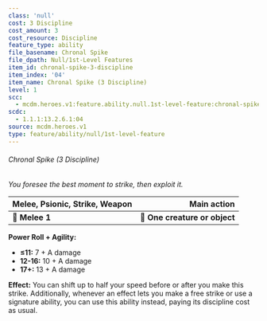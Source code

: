 ```yaml
---
class: 'null'
cost: 3 Discipline
cost_amount: 3
cost_resource: Discipline
feature_type: ability
file_basename: Chronal Spike
file_dpath: Null/1st-Level Features
item_id: chronal-spike-3-discipline
item_index: '04'
item_name: Chronal Spike (3 Discipline)
level: 1
scc:
  - mcdm.heroes.v1:feature.ability.null.1st-level-feature:chronal-spike-3-discipline
scdc:
  - 1.1.1:13.2.6.1:04
source: mcdm.heroes.v1
type: feature/ability/null/1st-level-feature
---
```


###### Chronal Spike (3 Discipline)

*You foresee the best moment to strike, then exploit it.*

| **Melee, Psionic, Strike, Weapon** |               **Main action** |
| ---------------------------------- | ----------------------------: |
| **📏 Melee 1**                     | **🎯 One creature or object** |

**Power Roll + Agility:**

- **≤11:** 7 + A damage
- **12-16:** 10 + A damage
- **17+:** 13 + A damage

**Effect:** You can shift up to half your speed before or after you make this strike. Additionally, whenever an effect lets you make a free strike or use a signature ability, you can use this ability instead, paying its discipline cost as usual.
